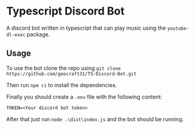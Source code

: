 # Typescript Discord Bot

A discord bot written in typescript that can play music using the `youtube-dl-exec` package.

## Usage

To use the bot clone the repo using `git clone https://github.com/geocraft31/TS-Discord-Bot.git`

Then run `npm ci` to install the dependencies.

Finally you should create a `.env` file with the following content:

```
TOKEN=<Your discord bot token>
```

After that just run `node .\dist\index.js` and the bot should be running.
